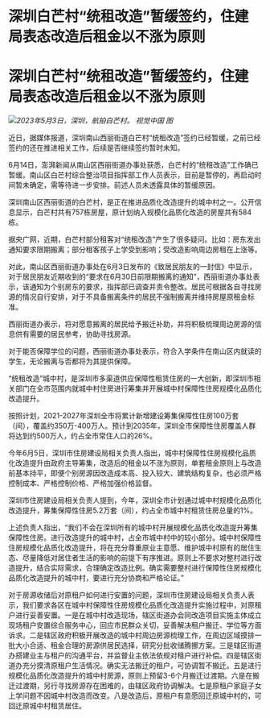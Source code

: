 # 深圳白芒村“统租改造”暂缓签约，住建局表态改造后租金以不涨为原则

# 深圳白芒村“统租改造”暂缓签约，住建局表态改造后租金以不涨为原则

![](https://inews.gtimg.com/om_bt/ORU63LEeJq3_waXSdvsAWwBWvLvxyRNh2LhtepTdQRMSMAA/1000)_2023年5月3日，深圳，航拍白芒村。
视觉中国 图_

近日，据媒体报道，深圳南山西丽街道白芒村“统租改造”签约已经暂缓，之前已经签约的还在推进相关工作，后续是否继续签约暂时未知。

6月14日，澎湃新闻从南山区西丽街道办事处获悉，白芒村的“统租改造”工作确已暂缓。南山区白芒村综合整治项目指挥部工作人员表示，目前是暂停的，再启动时间暂未确定，需等待进一步安排。前述人员未透露具体的暂缓原因。

深圳南山区西丽街道的白芒村，是正在推进品质化改造提升的城中村之一。公开信息显示，白芒村共有757栋房屋，原计划纳入规模化品质化改造的房屋共有584栋。

据央广网，近期，白芒村部分租客对“统租改造”产生了很多疑问。比如：房东发出通知要求限期搬离；部分租客孩子上学受到影响；受改造影响周边房租在上涨等。

对此，南山区西丽街道办事处在6月3日发布的《致居民朋友的一封信》中显示，对于居民朋友近期收到的“要求在6月30日前限期搬离的通知”，西丽街道办事处表示，该通知为个别房东的要求，指挥部已调查并责令整改。居民可根据各自寻找房源的情况自行安排，对于不具备搬离条件的居民不强制搬离并维持房屋原租金标准。

西丽街道办表示，将对愿意搬离的居民给予搬迁补助，并将积极梳理周边房源的信息供有需要的居民参考，协助寻找房源。

对于能否保障学位的问题，西丽街道办事处表示，符合入学条件在南山区内就读的学生，无论搬离与否都将为其提供保障。

“统租改造”城中村，是深圳市多渠道供应保障性租赁住房的一大创新，即深圳市相关部门在全市范围内就城中村住房进行筹集并开展城中村保障性住房规模化品质化改造提升。

按照计划，2021-2027年深圳全市将累计新增建设筹集保障性住房100万套（间），覆盖约350万-400万人。预计到2035年，深圳全市保障性住房覆盖人群将达到约500万人，约占全市常住人口的26%。

今年6月5日，深圳市住房建设局相关负责人指出，城中村保障性住房规模化品质化改造提升由政府主导筹集，改造后的租金以不涨为原则，单套租金原则上与改造前基本持平，即便个别房源因改造成本高、投入较大、建筑结构复杂，也必须严格控制成本、严格控制价格、严格加强价格监督。

深圳市住房建设局相关负责人提到，今年，深圳全市计划通过城中村规模化品质化改造提升，筹集保障性住房5.2万套（间），约占全市城中村租赁住房总量的1%。

上述负责人指出，“我们不会在深圳所有的城中村开展规模化品质化改造提升筹集保障性住房。进行改造提升的城中村，占全市城中村中的较小部分。城中村保障性住房规模化品质化改造提升，将在充分尊重原业主意愿、维护城中村原有的居住生态、尽量降低对居住者生活的影响的前提下有序推进。原则上不要求对整村进行改造提升，结合实际需求，合理确定改造比例。确实需要整村进行保障性住房规模化品质化改造提升的城中村，要进行充分协商和严格论证。”

对于房源收储后对原租户如何进行安置的问题，深圳市住房建设局相关负责人表示，我们要求各区在城中村保障性住房规模化品质化改造提升实施过程中，对原租户进行妥善安置。一是在城中村改造现场，辖区街道办会同改造项目实施主体成立现场租户安置综合服务中心，回应市民群众关切，妥善解决租户搬迁、学位等方面诉求。二是辖区政府积极开展改造的城中村周边房源梳理工作，在周边区域摸排一批大小合适、租金合理的房源供居民选择，研究分批收储腾挪方案。三是辖区街道办搭建业主与租户的沟通平台，并监督业主依法依规对租户进行补偿。四是辖区街道办充分摸清原租户生活情况。确实无法搬迁的租户，可协调暂不搬迁。五是进行规模化品质化改造提升的城中村房源，原则上预留3-6个月搬迁过渡期。六是在搬迁过渡期，另行寻找房源存在困难的，由辖区政府协调解决。七是原租户家庭子女上学问题不因城中村改造而改变。八是改造后，原租户有意愿回迁原城中村的，可回迁原城中村租赁居住。

